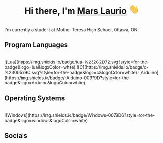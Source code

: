 <h1 align="center">Hi there, I'm <a href="https://github.com/Mars-Laurio" target="_blank">Mars Laurio</a> <img
src="https://github.com/Mars-Laurio/Mars-Laurio/raw/main/Hi.gif" height="32" /></h1>

<br />
I'm currently a student at Mother Teresa High School, Ottawa, ON.

## Program Languages 
<br />
![Lua](https://img.shields.io/badge/lua-%232C2D72.svg?style=for-the-badge&logo=lua&logoColor=white)
![C](https://img.shields.io/badge/c-%2300599C.svg?style=for-the-badge&logo=c&logoColor=white)
![Arduino](https://img.shields.io/badge/-Arduino-00979D?style=for-the-badge&logo=Arduino&logoColor=white)

## Operating Systems
<br />
![Windows](https://img.shields.io/badge/Windows-0078D6?style=for-the-badge&logo=windows&logoColor=white)

## Socials
<br />
